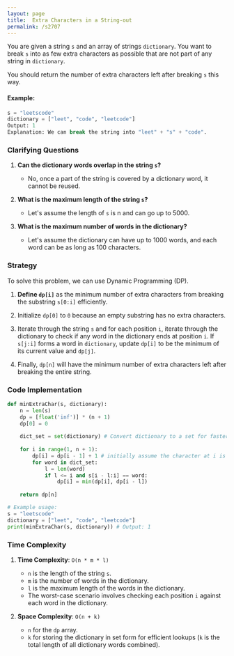 ```yaml
---
layout: page
title:  Extra Characters in a String-out
permalink: /s2707
---
```


You are given a string `s` and an array of strings `dictionary`. You want to break `s` into as few extra characters as possible that are not part of any string in `dictionary`.

You should return the number of extra characters left after breaking `s` this way.

#### Example:
```python
s = "leetscode"
dictionary = ["leet", "code", "leetcode"]
Output: 1
Explanation: We can break the string into "leet" + "s" + "code".
```

### Clarifying Questions

1. **Can the dictionary words overlap in the string `s`?**
   - No, once a part of the string is covered by a dictionary word, it cannot be reused.
   
2. **What is the maximum length of the string `s`?**
   - Let's assume the length of `s` is n and can go up to 5000.
   
3. **What is the maximum number of words in the dictionary?**
   - Let's assume the dictionary can have up to 1000 words, and each word can be as long as 100 characters.

### Strategy

To solve this problem, we can use Dynamic Programming (DP).

1. **Define `dp[i]`** as the minimum number of extra characters from breaking the substring `s[0:i]` efficiently.

2. Initialize `dp[0]` to `0` because an empty substring has no extra characters.

3. Iterate through the string `s` and for each position `i`, iterate through the dictionary to check if any word in the dictionary ends at position `i`. If `s[j:i]` forms a word in `dictionary`, update `dp[i]` to be the minimum of its current value and `dp[j]`.

4. Finally, `dp[n]` will have the minimum number of extra characters left after breaking the entire string.

### Code Implementation

```python
def minExtraChar(s, dictionary):
    n = len(s)
    dp = [float('inf')] * (n + 1)
    dp[0] = 0
    
    dict_set = set(dictionary) # Convert dictionary to a set for faster lookups
    
    for i in range(1, n + 1):
        dp[i] = dp[i - 1] + 1 # initially assume the character at i is extra
        for word in dict_set:
            l = len(word)
            if l <= i and s[i - l:i] == word:
                dp[i] = min(dp[i], dp[i - l])
    
    return dp[n]

# Example usage:
s = "leetscode"
dictionary = ["leet", "code", "leetcode"]
print(minExtraChar(s, dictionary)) # Output: 1
```

### Time Complexity

1. **Time Complexity**: `O(n * m * l)`
   - `n` is the length of the string `s`.
   - `m` is the number of words in the dictionary.
   - `l` is the maximum length of the words in the dictionary.
   - The worst-case scenario involves checking each position `i` against each word in the dictionary.

2. **Space Complexity**: `O(n + k)`
   - `n` for the `dp` array.
   - `k` for storing the dictionary in set form for efficient lookups (`k` is the total length of all dictionary words combined).